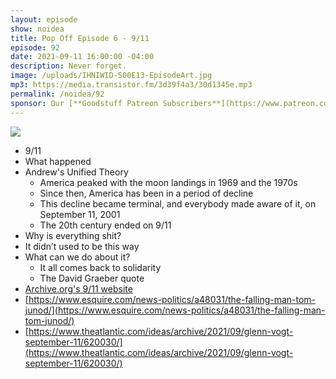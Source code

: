 ```yaml
---
layout: episode
show: noidea
title: Pop Off Episode 6 - 9/11
episode: 92
date: 2021-09-11 16:00:00 -04:00
description: Never forget.
image: /uploads/IHNIWID-S00E13-EpisodeArt.jpg
mp3: https://media.transistor.fm/3d39f4a3/30d1345e.mp3
permalink: /noidea/92
sponsor: Our [**Goodstuff Patreon Subscribers**](https://www.patreon.com/goodstuff "Goodstuff on Patreon") and listeners just like you! Support your favorite podcasts directly to get access to the discord and more.
---
```


![](/uploads/IHNIWID-S00E13-EpisodeArt.jpg)

- 9/11
- What happened
- Andrew's Unified Theory
    - America peaked with the moon landings in 1969 and the 1970s
    - Since then, America has been in a period of decline
    - This decline became terminal, and everybody made aware of it, on September 11, 2001
    - The 20th century ended on 9/11
- Why is everything shit?
- It didn’t used to be this way
- What can we do about it?
    - It all comes back to solidarity
    - The David Graeber quote
- [Archive.org's 9/11 website](https://archive.org/details/911)
- [https://www.esquire.com/news-politics/a48031/the-falling-man-tom-junod/](https://www.esquire.com/news-politics/a48031/the-falling-man-tom-junod/)
- [https://www.theatlantic.com/ideas/archive/2021/09/glenn-vogt-september-11/620030/](https://www.theatlantic.com/ideas/archive/2021/09/glenn-vogt-september-11/620030/)